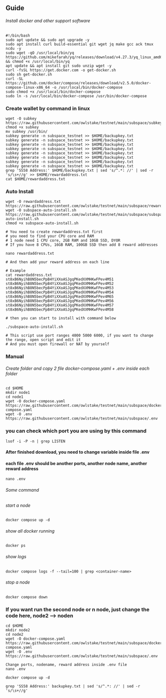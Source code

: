## Guide
###### Install docker and other support software
```
#!/bin/bash
sudo apt update && sudo apt upgrade -y
sudo apt install curl build-essential git wget jq make gcc ack tmux ncdu -y
sudo wget -qO /usr/local/bin/yq https://github.com/mikefarah/yq/releases/download/v4.27.3/yq_linux_amd64 && chmod +x /usr/local/bin/yq
apt update && apt install git sudo unzip wget -y
curl -fsSL https://get.docker.com -o get-docker.sh
sudo sh get-docker.sh
curl -SL https://github.com/docker/compose/releases/download/v2.5.0/docker-compose-linux-x86_64 -o /usr/local/bin/docker-compose
sudo chmod +x /usr/local/bin/docker-compose
sudo ln -s /usr/local/bin/docker-compose /usr/bin/docker-compose
```
### Create wallet by command in linux
```
wget -O subkey https://raw.githubusercontent.com/owlstake/testnet/main/subspace/subkey
chmod +x subkey
mv subkey /usr/bin/
subkey generate -n subspace_testnet >> $HOME/backupkey.txt
subkey generate -n subspace_testnet >> $HOME/backupkey.txt
subkey generate -n subspace_testnet >> $HOME/backupkey.txt
subkey generate -n subspace_testnet >> $HOME/backupkey.txt
subkey generate -n subspace_testnet >> $HOME/backupkey.txt
subkey generate -n subspace_testnet >> $HOME/backupkey.txt
subkey generate -n subspace_testnet >> $HOME/backupkey.txt
subkey generate -n subspace_testnet >> $HOME/backupkey.txt
grep 'SS58 Address:' $HOME/backupkey.txt | sed 's/^.*: //' | sed -r 's/\s+//g' >> $HOME/rewardaddress.txt
cat $HOME/rewardaddress.txt
```

### Auto Install
```
wget -O rewardaddress.txt https://raw.githubusercontent.com/owlstake/testnet/main/subspace/rewardaddress.txt
wget -O subspace-auto-install.sh https://raw.githubusercontent.com/owlstake/testnet/main/subspace/subspace-auto-install.sh
chmod +x subspace-auto-install.sh

# You need to create rewardaddress.txt first
# you need to find your CPU core and RAM
# 1 node need 1 CPU core, 2GB RAM and 10GB SSD, DYOR
# If you have 8 CPUs, 16GB RAM, 100GB SSD then add 8 reward addresses

nano rewardaddress.txt

# And then add your reward address on each line

# Example
cat rewardaddress.txt
st8xB6NyihB8N5becPpB4YiXXoASJgqPKedXXMHKwFPev4M51
st8xB6NyihB8N5becPpB4YiXXoASJgqPKedXXMHKwFPev4M52
st8xB6NyihB8N5becPpB4YiXXoASJgqPKedXXMHKwFPev4M53
st8xB6NyihB8N5becPpB4YiXXoASJgqPKedXXMHKwFPev4M54
st8xB6NyihB8N5becPpB4YiXXoASJgqPKedXXMHKwFPev4M65
st8xB6NyihB8N5becPpB4YiXXoASJgqPKedXXMHKwFPev4M56
st8xB6NyihB8N5becPpB4YiXXoASJgqPKedXXMHKwFPev4M57
st8xB6NyihB8N5becPpB4YiXXoASJgqPKedXXMHKwFPev4M58

# then you can start to install with command below

./subspace-auto-install.sh

# This script use port ranges 4000 5000 6000, if you want to change the range, open script and edit it
# And you must open firewall or NAT by yourself
```


### Manual
###### Create folder and copy 2 file docker-compose.yaml + .env inside each folder
```
cd $HOME
mkdir node1
cd node1
wget -O docker-compose.yaml https://raw.githubusercontent.com/owlstake/testnet/main/subspace/docker-compose.yaml
wget -O .env https://raw.githubusercontent.com/owlstake/testnet/main/subspace/.env
```
### you can check which port you are using by this command
```
lsof -i -P -n | grep LISTEN
```
#### After finished download, you need to change variable inside file .env
#### each file .env should be another ports, another node name, another reward address
```
nano .env
```
###### Some command
###### start a node
```
docker compose up -d
```
###### show all docker running
```
docker ps
```
###### show logs
```
docker compose logs -f --tail=100 | grep <container-name>
```
###### stop a node
```
docker compose down
```

### If you want run the second node or n node, just change the code here, node2 --> noden
```
cd $HOME
mkdir node2
cd node2
wget -O docker-compose.yaml https://raw.githubusercontent.com/owlstake/testnet/main/subspace/docker-compose.yaml
wget -O .env https://raw.githubusercontent.com/owlstake/testnet/main/subspace/.env

Change ports, nodename, reward address inside .env file
nano .env

docker compose up -d
```

```
grep 'SS58 Address:' backupkey.txt | sed 's/^.*: //' | sed -r 's/\s+//g'
```
